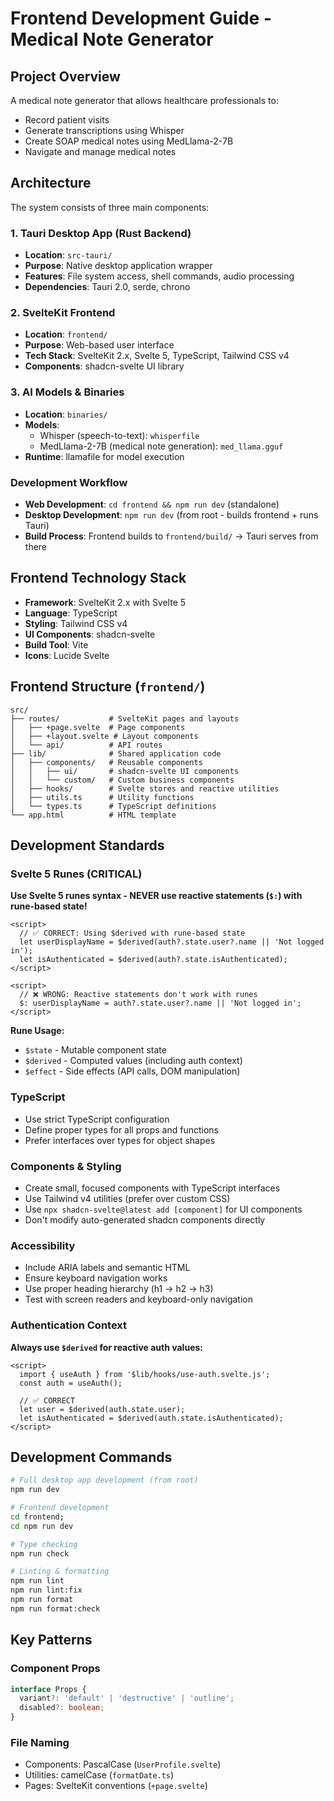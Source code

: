 # Frontend Development Guide - Medical Note Generator

## Project Overview

A medical note generator that allows healthcare professionals to:
- Record patient visits
- Generate transcriptions using Whisper
- Create SOAP medical notes using MedLlama-2-7B
- Navigate and manage medical notes

## Architecture

The system consists of three main components:

### 1. Tauri Desktop App (Rust Backend)
- **Location**: `src-tauri/`
- **Purpose**: Native desktop application wrapper
- **Features**: File system access, shell commands, audio processing
- **Dependencies**: Tauri 2.0, serde, chrono

### 2. SvelteKit Frontend
- **Location**: `frontend/`
- **Purpose**: Web-based user interface
- **Tech Stack**: SvelteKit 2.x, Svelte 5, TypeScript, Tailwind CSS v4
- **Components**: shadcn-svelte UI library

### 3. AI Models & Binaries
- **Location**: `binaries/`
- **Models**: 
  - Whisper (speech-to-text): `whisperfile`
  - MedLlama-2-7B (medical note generation): `med_llama.gguf`
- **Runtime**: llamafile for model execution

### Development Workflow
- **Web Development**: `cd frontend && npm run dev` (standalone)
- **Desktop Development**: `npm run dev` (from root - builds frontend + runs Tauri)
- **Build Process**: Frontend builds to `frontend/build/` → Tauri serves from there

## Frontend Technology Stack

- **Framework**: SvelteKit 2.x with Svelte 5
- **Language**: TypeScript
- **Styling**: Tailwind CSS v4
- **UI Components**: shadcn-svelte
- **Build Tool**: Vite
- **Icons**: Lucide Svelte

## Frontend Structure (`frontend/`)

```
src/
├── routes/           # SvelteKit pages and layouts
│   ├── +page.svelte  # Page components
│   ├── +layout.svelte # Layout components
│   └── api/          # API routes
├── lib/              # Shared application code
│   ├── components/   # Reusable components
│   │   ├── ui/       # shadcn-svelte UI components
│   │   └── custom/   # Custom business components
│   ├── hooks/        # Svelte stores and reactive utilities
│   ├── utils.ts      # Utility functions
│   └── types.ts      # TypeScript definitions
└── app.html          # HTML template
```

## Development Standards

### Svelte 5 Runes (CRITICAL)
**Use Svelte 5 runes syntax - NEVER use reactive statements (`$:`) with rune-based state!**

```svelte
<script>
  // ✅ CORRECT: Using $derived with rune-based state
  let userDisplayName = $derived(auth?.state.user?.name || 'Not logged in');
  let isAuthenticated = $derived(auth?.state.isAuthenticated);
</script>

<script>
  // ❌ WRONG: Reactive statements don't work with runes
  $: userDisplayName = auth?.state.user?.name || 'Not logged in';
</script>
```

**Rune Usage:**
- `$state` - Mutable component state
- `$derived` - Computed values (including auth context)
- `$effect` - Side effects (API calls, DOM manipulation)

### TypeScript
- Use strict TypeScript configuration
- Define proper types for all props and functions
- Prefer interfaces over types for object shapes

### Components & Styling
- Create small, focused components with TypeScript interfaces
- Use Tailwind v4 utilities (prefer over custom CSS)
- Use `npx shadcn-svelte@latest add [component]` for UI components
- Don't modify auto-generated shadcn components directly

### Accessibility
- Include ARIA labels and semantic HTML
- Ensure keyboard navigation works
- Use proper heading hierarchy (h1 → h2 → h3)
- Test with screen readers and keyboard-only navigation

### Authentication Context
**Always use `$derived` for reactive auth values:**
```svelte
<script>
  import { useAuth } from '$lib/hooks/use-auth.svelte.js';
  const auth = useAuth();
  
  // ✅ CORRECT
  let user = $derived(auth.state.user);
  let isAuthenticated = $derived(auth.state.isAuthenticated);
</script>
```

## Development Commands

```bash
# Full desktop app development (from root)
npm run dev

# Frontend development
cd frontend;
cd npm run dev

# Type checking
npm run check

# Linting & formatting
npm run lint
npm run lint:fix
npm run format
npm run format:check
```

## Key Patterns

### Component Props
```typescript
interface Props {
  variant?: 'default' | 'destructive' | 'outline';
  disabled?: boolean;
}
```

### File Naming
- Components: PascalCase (`UserProfile.svelte`)
- Utilities: camelCase (`formatDate.ts`)
- Pages: SvelteKit conventions (`+page.svelte`)
